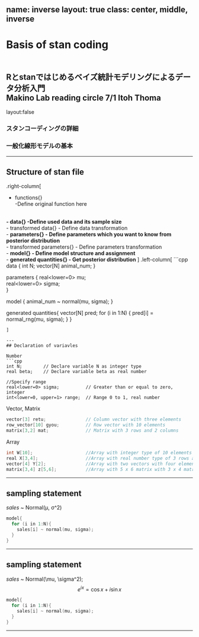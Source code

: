 name: inverse
layout: true
class: center, middle, inverse
---
# Basis of stan coding
<br>Rとstanではじめるベイズ統計モデリングによるデータ分析入門 
<br>Makino Lab reading circle  7/1 Itoh Thoma
---
layout:false
### スタンコーディングの詳細
### 一般化線形モデルの基本

---
## Structure of stan file
.right-column[
- functions{}                    
  -Define original function here
<br>
<b>
- data{}                 
  -Define used data and its sample size</b>
<br>
- transformed data{}         
  - Define data transformation
<br>
- <b>parameters{}            
  - Define parameters which you want to know from posterior distribution</b>
<br>
- transformed parameters{}   
  - Define parameters transformation
<br>
- <b>model{}                 
  - Define model structure and assignment</b>
<br>
- <b>generated quantities{}  
  - Get posterior distribution</b>
]
.left-column[
```cpp
data {
  int N;   
  vector[N] animal_num;   
}

parameters {
  real<lower=0> mu;      
  real<lower=0> sigma;    
}

model {
  animal_num ~ normal(mu, sigma);
}

generated quantities{
  vector[N] pred;
  for (i in 1:N) {
    pred[i] = normal_rng(mu, sigma);
  }
}

```
]

---
## Declaration of variavles

Number
```cpp
int N;        // Declare variable N as integer type  
real beta;    // Declare variable beta as real number

//Specify range
real<lower=0> sigma;          // Greater than or equal to zero, integer
int<lower=0, upper=1> range;  // Range 0 to 1, real number
```

Vector, Matrix 
```cpp
vector[3] retu;               // Column vector with three elements
row_vector[10] gyou;          // Row vector with 10 elements
matrix[3,2] mat;              // Matrix with 3 rows and 2 columns 
```

Array
```cpp
int W[10];                    //Array with integer type of 10 elements
real X[3,4];                  //Array with real number type of 3 rows and 4 columns
vector[4] Y[2];               //Array with two vectors with four elements
matrix[3,4] z[5,6];           //Array with 5 x 6 matrix with 3 x 4 matrix
```

---
## sampling statement
*sales* ~ Normal(μ, σ^2) 
```cpp
model{
  for (i in 1:N){
    sales[i] ~ normal(mu, sigma);
  }
}
```
---
## sampling statement
*sales* ~ Normal(\mu, \sigma^2);
$$ e^{i x} = \cos{x} + i \sin{x} $$
```cpp
model{
  for (i in 1:N){
    sales[i] ~ normal(mu, sigma);
  }
}
```
---


